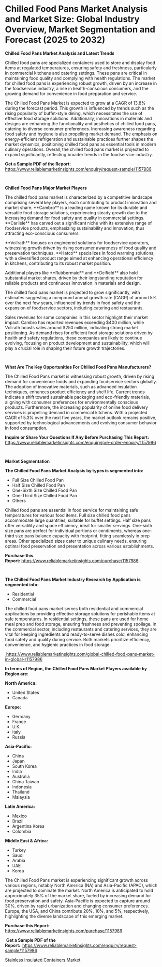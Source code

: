 <p><h1>Chilled Food Pans Market Analysis and Market Size: Global Industry Overview, Market Segmentation and Forecast (2025 to 2032)</h1></p><p><strong>Chilled Food Pans Market Analysis and Latest Trends</strong></p>
<p><p>Chilled food pans are specialized containers used to store and display food items at regulated temperatures, ensuring safety and freshness, particularly in commercial kitchens and catering settings. These pans are critical in maintaining food quality and complying with health regulations. The market for chilled food pans is experiencing robust growth, driven by an increase in the foodservice industry, a rise in health-conscious consumers, and the growing demand for convenience in food preparation and service.</p><p>The Chilled Food Pans Market is expected to grow at a CAGR of 13.8% during the forecast period. This growth is influenced by trends such as the rising popularity of buffet-style dining, which necessitates the use of effective food storage solutions. Additionally, innovations in materials and designs are enhancing the functionality and aesthetics of chilled food pans, catering to diverse consumer preferences. Increasing awareness regarding food safety and hygiene is also propelling market demand. The emphasis on energy-efficient refrigeration and sustainable practices further shapes the market dynamics, positioning chilled food pans as essential tools in modern culinary operations. Overall, the chilled food pans market is projected to expand significantly, reflecting broader trends in the foodservice industry.</p></p>
<p><strong>Get a Sample PDF of the Report:&nbsp;</strong> <a href="https://www.reliablemarketinsights.com/enquiry/request-sample/1157986?utm_campaign=3167&utm_medium=2&utm_source=Github&utm_content=ia&utm_term=05042025&utm_id=chilled-food-pans">https://www.reliablemarketinsights.com/enquiry/request-sample/1157986</a></p>
<p>&nbsp;</p>
<p><strong>Chilled Food Pans Major Market Players</strong></p>
<p><p>The chilled food pans market is characterized by a competitive landscape comprising several key players, each contributing to product innovation and market share. **Cambro** is a leading name known for its durable and versatile food storage solutions, experiencing steady growth due to the increasing demand for food safety and quality in commercial settings. **Carlisle** has carved out a significant niche with its extensive range of foodservice products, emphasizing sustainability and innovation, thus attracting eco-conscious consumers.</p><p>**Vollrath** focuses on engineered solutions for foodservice operators, witnessing growth driven by rising consumer awareness of food quality and preservation techniques. **Hatco** specializes in food warming solutions, with a diversified product range aimed at enhancing operational efficiency in kitchens, contributing to its robust market position.</p><p>Additional players like **Rubbermaid** and **Delfield** also hold substantial market shares, driven by their longstanding reputation for reliable products and continuous innovation in materials and design.</p><p>The chilled food pans market is projected to grow significantly, with estimates suggesting a compound annual growth rate (CAGR) of around 5% over the next few years, influenced by trends in food safety and the expansion of foodservice sectors, including catering and restaurants.</p><p>Sales revenues for some companies in this sector highlight their market impact. Cambro has reported revenues exceeding $400 million, while Vollrath boasts sales around $250 million, indicating strong market positioning. As demand rises for efficient food storage solutions driven by health and safety regulations, these companies are likely to continue evolving, focusing on product development and sustainability, which will play a crucial role in shaping their future growth trajectories.</p></p>
<p>&nbsp;</p>
<p><strong>What Are The Key Opportunities For Chilled Food Pans Manufacturers?</strong></p>
<p><p>The Chilled Food Pans market is witnessing robust growth, driven by rising demand for convenience foods and expanding foodservice sectors globally. The adoption of innovative materials, such as advanced insulation techniques, enhances product efficiency and shelf life. Current trends indicate a shift toward sustainable packaging and eco-friendly materials, aligning with consumer preferences for environmentally conscious products. Furthermore, the increasing popularity of online food delivery services is propelling demand in commercial kitchens. With a projected CAGR of 5.3% over the next five years, the market outlook remains positive, supported by technological advancements and evolving consumer behavior in food consumption.</p></p>
<p><strong>Inquire or Share Your Questions If Any Before Purchasing This Report:</strong> <a href="https://www.reliablemarketinsights.com/enquiry/pre-order-enquiry/1157986?utm_campaign=3167&utm_medium=2&utm_source=Github&utm_content=ia&utm_term=05042025&utm_id=chilled-food-pans">https://www.reliablemarketinsights.com/enquiry/pre-order-enquiry/1157986</a></p>
<p>&nbsp;</p>
<p><strong>Market Segmentation</strong></p>
<p><strong>The Chilled Food Pans Market Analysis by types is segmented into:</strong></p>
<p><ul><li>Full Size Chilled Food Pan</li><li>Half Size Chilled Food Pan</li><li>One-Sixth Size Chilled Food Pan</li><li>One-Third Size Chilled Food Pan</li><li>Others</li></ul></p>
<p><p>Chilled food pans are essential in food service for maintaining safe temperatures for various food items. Full size chilled food pans accommodate large quantities, suitable for buffet settings. Half size pans offer versatility and space efficiency, ideal for smaller servings. One-sixth size pans are perfect for individual portions or condiments, whereas one-third size pans balance capacity with footprint, fitting seamlessly in prep areas. Other specialized sizes cater to unique culinary needs, ensuring optimal food preservation and presentation across various establishments.</p></p>
<p><strong>Purchase this Report:&nbsp;</strong><a href="https://www.reliablemarketinsights.com/purchase/1157986?utm_campaign=3167&utm_medium=2&utm_source=Github&utm_content=ia&utm_term=05042025&utm_id=chilled-food-pans">https://www.reliablemarketinsights.com/purchase/1157986</a></p>
<p>&nbsp;</p>
<p><strong>The Chilled Food Pans Market Industry Research by Application is segmented into:</strong></p>
<p><ul><li>Residential</li><li>Commercial</li></ul></p>
<p><p>The chilled food pans market serves both residential and commercial applications by providing effective storage solutions for perishable items at safe temperatures. In residential settings, these pans are used for home meal prep and food storage, ensuring freshness and preventing spoilage. In the commercial sector, including restaurants and catering services, they are vital for keeping ingredients and ready-to-serve dishes cold, enhancing food safety and quality during service. Both markets prioritize efficiency, convenience, and hygienic practices in food storage.</p></p>
<p><a href="https://www.reliablemarketinsights.com/global-chilled-food-pans-market-in-global-r1157986?utm_campaign=3167&utm_medium=2&utm_source=Github&utm_content=ia&utm_term=05042025&utm_id=chilled-food-pans">&nbsp;https://www.reliablemarketinsights.com/global-chilled-food-pans-market-in-global-r1157986</a></p>
<p><strong>In terms of Region, the Chilled Food Pans Market Players available by Region are:</strong></p>
<p>
    <p> <strong> North America: </strong>
        <ul>
            <li>United States</li>
            <li>Canada</li>
        </ul>
        </p> 
    <p> <strong> Europe: </strong>
        <ul>
            <li>Germany</li>
            <li>France</li>
            <li>U.K.</li>
            <li>Italy</li>
            <li>Russia</li>
        </ul>
        </p> 
    <p> <strong> Asia-Pacific: </strong>
        <ul>
            <li>China</li>
            <li>Japan</li>
            <li>South Korea</li>
            <li>India</li>
            <li>Australia</li>
            <li>China Taiwan</li>
            <li>Indonesia</li>
            <li>Thailand</li>
            <li>Malaysia</li>
        </ul>
        </p> 
    <p> <strong> Latin America: </strong>
        <ul>
            <li>Mexico</li>
            <li>Brazil</li>
            <li>Argentina Korea</li>
            <li>Colombia</li>
        </ul>
        </p> 
    <p> <strong> Middle East & Africa: </strong>
        <ul>
            <li>Turkey</li>
            <li>Saudi</li>
            <li>Arabia</li>
            <li>UAE</li>
            <li>Korea</li>
        </ul>
    </p>
    </p>
<p><p>The Chilled Food Pans market is experiencing significant growth across various regions, notably North America (NA) and Asia-Pacific (APAC), which are projected to dominate the market. North America is anticipated to hold approximately 35% of the market share, fueled by increasing demand for food preservation and safety. Asia-Pacific is expected to capture around 30%, driven by rapid urbanization and changing consumer preferences. Europe, the USA, and China contribute 20%, 10%, and 5%, respectively, highlighting the diverse landscape of this emerging market.</p></p>
<p><strong>Purchase this Report: </strong><a href="https://www.reliablemarketinsights.com/purchase/1157986?utm_campaign=3167&utm_medium=2&utm_source=Github&utm_content=ia&utm_term=05042025&utm_id=chilled-food-pans">https://www.reliablemarketinsights.com/purchase/1157986</a></p>
<p>&nbsp;<strong>Get a Sample PDF of the Report:&nbsp;&nbsp;</strong><a href="https://www.reliablemarketinsights.com/enquiry/request-sample/1157986?utm_campaign=3167&utm_medium=2&utm_source=Github&utm_content=ia&utm_term=05042025&utm_id=chilled-food-pans">https://www.reliablemarketinsights.com/enquiry/request-sample/1157986</a></p>
<p><strong></strong></p>
<p><p><a href="https://github.com/denbelnmer50/Market-Research-Report-List-1/blob/main/stainless-insulated-containers-market.md?utm_campaign=3167&utm_medium=2&utm_source=Github&utm_content=ia&utm_term=05042025&utm_id=chilled-food-pans">Stainless Insulated Containers Market</a></p></p>